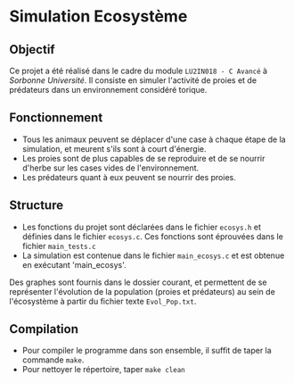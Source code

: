 # Simulation Ecosystème

## Objectif
Ce projet a été réalisé dans le cadre du module `LU2IN018 - C Avancé` à _Sorbonne Université_. Il consiste en simuler l'activité de proies et de prédateurs dans un environnement considéré torique.

## Fonctionnement
- Tous les animaux peuvent se déplacer d'une case à chaque étape de la simulation, et meurent s'ils sont à court d'énergie.
- Les proies sont de plus capables de se reproduire et de se nourrir d'herbe sur les cases vides de l'environnement.
- Les prédateurs quant à eux peuvent se nourrir des proies.

## Structure
- Les fonctions du projet sont déclarées dans le fichier `ecosys.h` et définies dans le fichier `ecosys.c`. Ces fonctions sont éprouvées dans le fichier `main_tests.c`
- La simulation est contenue dans le fichier `main_ecosys.c` et est obtenue en exécutant 'main_ecosys'.

Des graphes sont fournis dans le dossier courant, et permettent de se représenter l'évolution de la population (proies et prédateurs) au sein de l'écosystème à partir du fichier texte `Evol_Pop.txt`.

## Compilation
- Pour compiler le programme dans son ensemble, il suffit de taper la commande `make`.
- Pour nettoyer le répertoire, taper `make clean`
